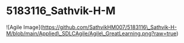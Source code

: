 # 5183116\_Sathvik-H-M



!\[Agile Image](https://github.com/SathvikHM007/5183116\_Sathvik-H-M/blob/main/Applied\_SDLCAgile/Agile\_GreatLearning.png?raw=true)



